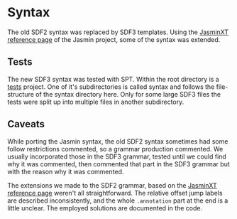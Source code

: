 Syntax
======

The old SDF2 syntax was replaced by SDF3 templates. Using the
[JasminXT reference page](http://jasmin.sourceforge.net/xt.html) of the
Jasmin project, some of the syntax was extended. 

Tests
-----
The new SDF3 syntax was tested with SPT. Within the root directory is a
[tests](/tests) project. One of it's subdirectories is called syntax and
follows the file-structure of the syntax directory here. Only for some
large SDF3 files the tests were split up into multiple files in another
subdirectory. 

Caveats
-------
While porting the Jasmin syntax, the old SDF2 syntax sometimes had some
follow restrictions commented, so a grammar production commented. We
usually incorporated those in the SDF3 grammar, tested until we could
find why it was commented, then commented that part in the SDF3 grammar
but with the reason why it was commented. 

The extensions we made to the SDF2 grammar, based on the
[JasminXT reference page](http://jasmin.sourceforge.net/xt.html)
weren't all straightforward. The relative offset jump labels are
described inconsistently, and the whole `.annotation` part at the end is
a little unclear. The employed solutions are documented in the code. 
